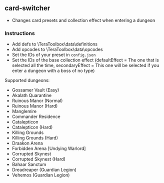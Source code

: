 ## card-switcher
* Changes card presets and collection effect when entering a dungeon
### Instructions
* Add defs to \TeraToolbox\data\definitions
* Add opcodes to \TeraToolbox\data\opcodes
* Set the IDs of your preset in `config.json`
* Set the IDs of the base collection effect (defaultEffect = The one that is selected all the time, secondaryEffect = This one will be selected if you enter a dungeon with a boss of no type)

Supported dungeons:
* Gossamer Vault (Easy)
* Akalath Quarantine
* Ruinous Manor (Normal)
* Ruinous Manor (Hard)
* Manglemire
* Commander Residence
* Catalepticon
* Catalepticon (Hard)
* Killing Grounds
* Killing Grounds (Hard)
* Draakon Arena
* Forbidden Arena [Undying Warlord]
* Corrupted Skynest
* Corrupted Skynest (Hard)
* Bahaar Sanctum
* Dreadreaper (Guardian Legion)
* Vehemos (Guardian Legion)
